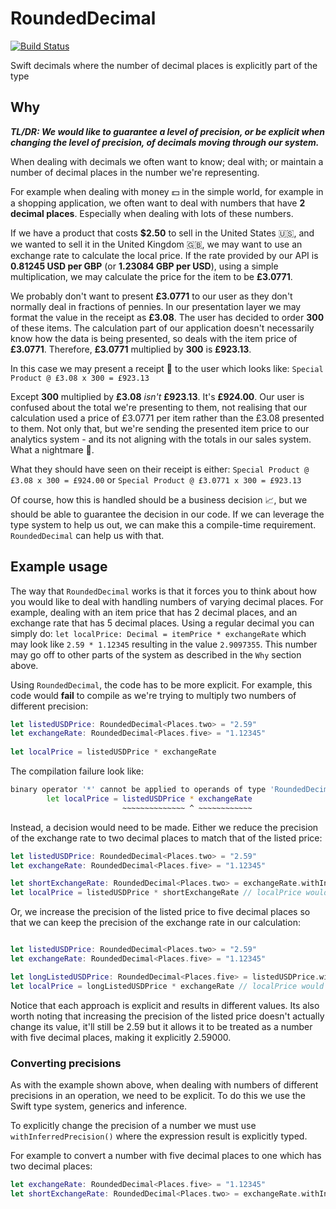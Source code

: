 # RoundedDecimal
[![Build Status](https://app.bitrise.io/app/57e424b934229804/status.svg?token=zDHT8jgVf-wPoK5oVp7LcA&branch=master)](https://app.bitrise.io/app/57e424b934229804)

Swift decimals where the number of decimal places is explicitly part of the type

## Why

**_TL/DR: We would like to guarantee a level of precision, or be explicit when changing the level of precision, of decimals moving through our system._**

When dealing with decimals we often want to know; deal with; or maintain a number of decimal places in the number we're representing. 

For example when dealing with money 💵 in the simple world, for example in a shopping application, we often want to deal with numbers that have **2 decimal places**. Especially when dealing with lots of these numbers.

If we have a product that costs **$2.50** to sell in the United States 🇺🇸, and we wanted to sell it in the United Kingdom 🇬🇧, we may want to use an exchange rate to calculate the local price. If the rate provided by our API is **0.81245 USD per GBP** (or **1.23084 GBP per USD**), using a simple multiplication, we may calculate the price for the item to be **£3.0771**.

We probably don't want to present **£3.0771** to our user as they don't normally deal in fractions of pennies. In our presentation layer we may format the value in the receipt as **£3.08**. The user has decided to order **300** of these items. The calculation part of our application doesn't necessarily know how the data is being presented, so deals with the item price of **£3.0771**. Therefore, **£3.0771** multiplied by **300** is **£923.13**.

In this case we may present a receipt 🧾 to the user which looks like: `Special Product @ £3.08 x 300 = £923.13`

Except **300** multiplied by **£3.08** _isn't_ **£923.13**. It's **£924.00**. Our user is confused about the total we're presenting to them, not realising that our calculation used a price of £3.0771 per item rather than the £3.08 presented to them. Not only that, but we're sending the presented item price to our analytics system - and its not aligning with the totals in our sales system. What a nightmare 🤯.

What they should have seen on their receipt is either:
`Special Product @ £3.08 x 300 = £924.00` or  `Special Product @ £3.0771 x 300 = £923.13`

Of course, how this is handled should be a business decision 📈, but we should be able to guarantee the decision in our code. If we can leverage the type system to help us out, we can make this a compile-time requirement. `RoundedDecimal` can help us with that.

## Example usage

The way that `RoundedDecimal` works is that it forces you to think about how you would like to deal with handling numbers of varying decimal places. For example, dealing with an item price that has 2 decimal places, and an exchange rate that has 5 decimal places. Using a regular decimal you can simply do: `let localPrice: Decimal = itemPrice * exchangeRate` which may look like `2.59 * 1.12345` resulting in the value `2.9097355`. This number may go off to other parts of the system as described in the `Why` section above.

Using `RoundedDecimal`, the code has to be more explicit. For example, this code would **fail** to compile as we're trying to multiply two numbers of different precision:

```swift
let listedUSDPrice: RoundedDecimal<Places.two> = "2.59"
let exchangeRate: RoundedDecimal<Places.five> = "1.12345"
        
let localPrice = listedUSDPrice * exchangeRate
```

The compilation failure look like:

```bash
binary operator '*' cannot be applied to operands of type 'RoundedDecimal<Places.two>' and 'RoundedDecimal<Places.five>'
        let localPrice = listedUSDPrice * exchangeRate
                         ~~~~~~~~~~~~~~ ^ ~~~~~~~~~~~~    
```

Instead, a decision would need to be made. Either we reduce the precision of the exchange rate to two decimal places to match that of the listed price:

```swift
let listedUSDPrice: RoundedDecimal<Places.two> = "2.59"
let exchangeRate: RoundedDecimal<Places.five> = "1.12345"

let shortExchangeRate: RoundedDecimal<Places.two> = exchangeRate.withInferredPrecision()
let localPrice = listedUSDPrice * shortExchangeRate // localPrice would result in 2.90

```

Or, we increase the precision of the listed price to five decimal places so that we can keep the precision of the exchange rate in our calculation:

```swift

let listedUSDPrice: RoundedDecimal<Places.two> = "2.59"
let exchangeRate: RoundedDecimal<Places.five> = "1.12345"

let longListedUSDPrice: RoundedDecimal<Places.five> = listedUSDPrice.withInferredPrecision()
let localPrice = longListedUSDPrice * exchangeRate // localPrice would result in 2.90974
```

Notice that each approach is explicit and results in different values. Its also worth noting that increasing the precision of the listed price doesn't actually change its value, it'll still be 2.59 but it allows it to be treated as a number with five decimal places, making it explicitly 2.59000.

### Converting precisions

As with the example shown above, when dealing with numbers of different precisions in an operation, we need to be explicit. To do this we use the Swift type system, generics and inference.

To explicitly change the precision of a number we must use `withInferredPrecision()` where the expression result is explicitly typed.

For example to convert a number with five decimal places to one which has two decimal places:

```swift
let exchangeRate: RoundedDecimal<Places.five> = "1.12345"
let shortExchangeRate: RoundedDecimal<Places.two> = exchangeRate.withInferredPrecision() // shortExchangeRate would result in 1.12
```
